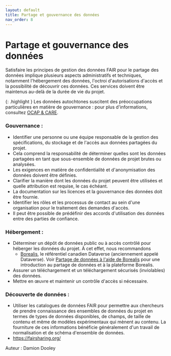 ```yaml
---
layout: default
title: Partage et gouvernance des données
nav_order: 8
---
```


# Partage et gouvernance des données

Satisfaire les principes de gestion des données FAIR pour le partage des données implique plusieurs aspects administratifs et techniques, notamment l'hébergement des données, l'octroi d'autorisations d'accès et la possibilité de découvrir ces données. Ces services doivent être maintenus au-delà de la durée de vie du projet.

{: .highlight }
Les données autochtones suscitent des préoccupations particulières en matière de gouvernance : pour plus d'informations, consultez [OCAP & CARE](https://climatesmartagcollab.github.io/Documentation-fr/ocapcare.html).

### Gouvernance :

* Identifier une personne ou une équipe responsable de la gestion des spécifications, du stockage et de l'accès aux données partagées du projet.
* Cela comprend la responsabilité de déterminer quelles sont les données partagées en tant que sous-ensemble de données de projet brutes ou analysées.
* Les exigences en matière de confidentialité et d'anonymisation des données doivent être définies.
* Clarifier la manière dont les données du projet peuvent être utilisées et quelle attribution est requise, le cas échéant.
* La documentation sur les licences et la gouvernance des données doit être fournie.
* Identifier les rôles et les processus de contact au sein d'une organisation pour le traitement des demandes d'accès.
* Il peut être possible de prédéfinir des accords d'utilisation des données entre des parties de confiance.

### Hébergement :

* Déterminer un dépôt de données public ou à accès contrôlé pour héberger les données du projet. À cet effet, nous recommandons
	* [Borealis](https://borealisdata.ca/), le référentiel canadien Dataverse (anciennement appelé Dataverse). Voir [Partage de données à l'aide de Borealis](https://learn.scholarsportal.info/modules/portage/dataverse-101-module-1/) pour une introduction au partage de données et à la plateforme Borealis.
* Assurer un téléchargement et un téléchargement sécurisés (inviolables) des données.
* Mettre en œuvre et maintenir un contrôle d'accès si nécessaire.

### Découverte de données :

* Utiliser les catalogues de données FAIR pour permettre aux chercheurs de prendre connaissance des ensembles de données du projet en termes de types de données disponibles, de champs, de taille de contenu et même de modèles expérimentaux qui mènent au contenu. La fourniture de ces informations bénéficie généralement d'un travail de normalisation et de schéma d'ensemble de données.
* https://fairsharing.org/

Auteur : Damion Dooley
